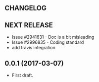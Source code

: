 CHANGELOG
---------

## NEXT RELEASE
 - Issue #2941631 - Doc is a bit misleading
 - Issue #2996835 - Coding standard
 - add travis integration

## 0.0.1 (2017-03-07)
 - First draft.
